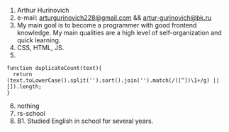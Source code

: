 1. Arthur Hurinovich
2. e-mail: arturgurinovich228@gmail.com && artur-gurinovich@bk.ru
3. My main goal is to become a programmer with good frontend knowledge. My main qualities are a high level of self-organization and quick learning.
4. CSS, HTML, JS.
5.
```
function duplicateCount(text){
  return (text.toLowerCase().split('').sort().join('').match(/([^])\1+/g) || []).length;
}
```
6. nothing
7. rs-school
8. B1. Studied English in school for several years.

